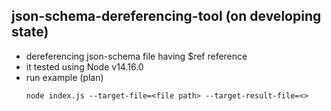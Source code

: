 ## json-schema-dereferencing-tool (on developing state)

- dereferencing json-schema file having $ref reference
- it tested using Node v14.16.0
- run example (plan)
    ```shell
    node index.js --target-file=<file path> --target-result-file=<>
    ```